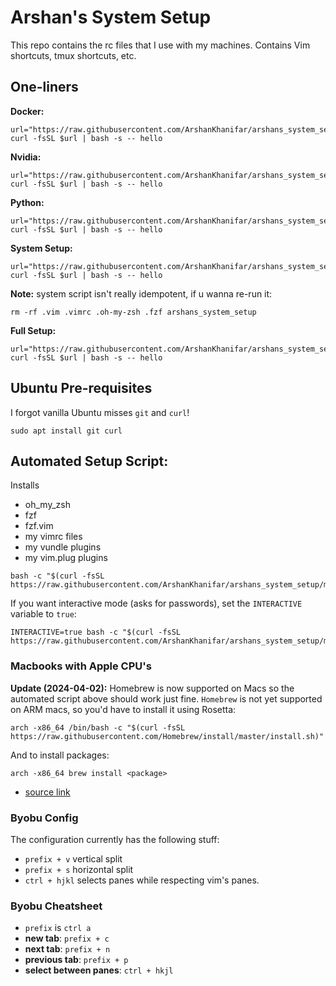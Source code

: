 # Arshan's System Setup

This repo contains the rc files that I use with my machines. Contains Vim shortcuts, tmux
shortcuts, etc.

## One-liners

**Docker:**

```
url="https://raw.githubusercontent.com/ArshanKhanifar/arshans_system_setup/master/dist/docker_setup.sh"
curl -fsSL $url | bash -s -- hello
```

**Nvidia:**

```
url="https://raw.githubusercontent.com/ArshanKhanifar/arshans_system_setup/master/dist/nvidia_setup.sh"
curl -fsSL $url | bash -s -- hello
```

**Python:**

```
url="https://raw.githubusercontent.com/ArshanKhanifar/arshans_system_setup/master/dist/python_setup.sh"
curl -fsSL $url | bash -s -- hello
```

**System Setup:**

```
url="https://raw.githubusercontent.com/ArshanKhanifar/arshans_system_setup/master/system_setup.sh"
curl -fsSL $url | bash -s -- hello
```

**Note:** system script isn't really idempotent, if u wanna re-run it:

```
rm -rf .vim .vimrc .oh-my-zsh .fzf arshans_system_setup
```

**Full Setup:**

```
url="https://raw.githubusercontent.com/ArshanKhanifar/arshans_system_setup/master/dist/full_setup.sh"
curl -fsSL $url | bash -s -- hello
```

## Ubuntu Pre-requisites

I forgot vanilla Ubuntu misses `git` and `curl`!

```
sudo apt install git curl
```

## Automated Setup Script:

Installs

* oh_my_zsh
* fzf
* fzf.vim
* my vimrc files
* my vundle plugins
* my vim.plug plugins

```
bash -c "$(curl -fsSL https://raw.githubusercontent.com/ArshanKhanifar/arshans_system_setup/master/system_setup.sh)" 
```

If you want interactive mode (asks for passwords), set the `INTERACTIVE` variable
to `true`:

```
INTERACTIVE=true bash -c "$(curl -fsSL https://raw.githubusercontent.com/ArshanKhanifar/arshans_system_setup/master/system_setup.sh)" 
```

### Macbooks with Apple CPU's

**Update (2024-04-02):** Homebrew is now supported on Macs so the automated script above
should work just fine.
`Homebrew` is not yet supported on ARM macs, so you'd have to install it using Rosetta:

```
arch -x86_64 /bin/bash -c "$(curl -fsSL https://raw.githubusercontent.com/Homebrew/install/master/install.sh)"
```

And to install packages:

```
arch -x86_64 brew install <package>
```

* [source link](https://stackoverflow.com/questions/64882584/how-to-run-the-homebrew-installer-under-rosetta-2-on-m1-macbook)

### Byobu Config

The configuration currently has the following stuff:

* `prefix + v` vertical split
* `prefix + s` horizontal split
* `ctrl + hjkl` selects panes while respecting vim's panes.

### Byobu Cheatsheet

* `prefix` is `ctrl a`
* **new tab**: `prefix + c`
* **next tab**: `prefix + n`
* **previous tab**: `prefix + p`
* **select between panes**: `ctrl + hkjl`


